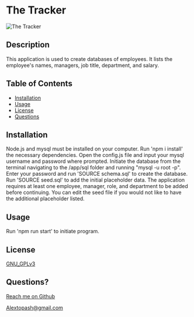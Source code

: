 
  # The Tracker

  ![The Tracker](https://img.shields.io/badge/License-GNU_GPLv3-brightgreen)

  ## Description 
  
  This application is used to create databases of employees. It lists the employee's names, managers, job title, department, and salary.
  
  ## Table of Contents
  
  * [Installation](#installation)
  * [Usage](#usage)
  * [License](#license)
  * [Questions](#questions)
  
  
  ## Installation
  
  Node.js and mysql must be installed on your computer. Run 'npm i install' the necessary dependencies. Open the config.js file and input your mysql username and password where prompted. Initiate the database from the terminal navigating to the /app/sql folder and running "mysql -u root -p". Enter your password and run 'SOURCE schema.sql' to create the database. Run 'SOURCE seed.sql' to add the initial placeholder data. The application requires at least one employee, manager, role, and department to be added before continuing. You can edit the seed file if you would not like to have the additional placeholder listed.
  
  ## Usage 
  
  Run 'npm run start' to initiate program.
  
  
  ## License

  [GNU_GPLv3](https://www.gnu.org/licenses/gpl-3.0.en.html)
    
  
  ## Questions?
  
  [Reach me on Github](https://github.com/Topash15)
  
  <Alextopash@gmail.com>